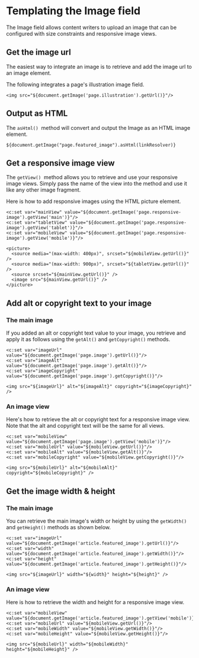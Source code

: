 # Templating the Image field

The Image field allows content writers to upload an image that can be configured with size constraints and responsive image views.

## Get the image url

The easiest way to integrate an image is to retrieve and add the image url to an image element.

The following integrates a page's illustration image field.

```
<img src="${document.getImage('page.illustration').getUrl()}"/>
```

## Output as HTML

The `asHtml()`  method will convert and output the Image as an HTML image element.

```
${document.getImage("page.featured_image").asHtml(linkResolver)}
```

## Get a responsive image view

The `getView()`  method allows you to retrieve and use your responsive image views. Simply pass the name of the view into the method and use it like any other image fragment.

Here is how to add responsive images using the HTML picture element.

```
<c:set var="mainView" value="${document.getImage('page.responsive-image').getView('main')}"/>
<c:set var="tabletView" value="${document.getImage('page.responsive-image').getView('tablet')}"/>
<c:set var="mobileView" value="${document.getImage('page.responsive-image').getView('mobile')}"/>

<picture>
  <source media="(max-width: 400px)", srcset="${mobileView.getUrl()}" />
  <source media="(max-width: 900px)", srcset="${tabletView.getUrl()}" />
  <source srcset="${mainView.getUrl()}" />
  <image src="${mainView.getUrl()}" />
</picture>
```

## Add alt or copyright text to your image

### The main image

If you added an alt or copyright text value to your image, you retrieve and apply it as follows using the `getAlt()` and `getCopyright()` methods.

```
<c:set var="imageUrl" value="${document.getImage('page.image').getUrl()}"/>
<c:set var="imageAlt" value="${document.getImage('page.image').getAlt()}"/>
<c:set var="imageCopyright" value="${document.getImage('page.image').getCopyright()}"/>

<img src="${imageUrl}" alt="${imageAlt}" copyright="${imageCopyright}" />
```

### An image view

Here's how to retrieve the alt or copyright text for a responsive image view. Note that the alt and copyright text will be the same for all views.

```
<c:set var="mobileView" value="${document.getImage('page.image').getView('mobile')}"/>
<c:set var="mobileUrl" value="${mobileView.getUrl()}"/>
<c:set var="mobileAlt" value="${mobileView.getAlt()}"/>
<c:set var="mobileCopyright" value="${mobileView.getCopyright()}"/>

<img src="${mobileUrl}" alt="${mobileAlt}" copyright="${mobileCopyright}" />
```

## Get the image width & height

### The main image

You can retrieve the main image's width or height by using the `getWidth()` and `getHeight()` methods as shown below.

```
<c:set var="imageUrl" value="${document.getImage('article.featured_image').getUrl()}"/>
<c:set var="width" value="${document.getImage('article.featured_image').getWidth()}"/>
<c:set var="height" value="${document.getImage('article.featured_image').getHeight()}"/>

<img src="${imageUrl}" width="${width}" height="${height}" />
```

### An image view

Here is how to retrieve the width and height for a responsive image view.

```
<c:set var="mobileView" value="${document.getImage('article.featured_image').getView('mobile')}"/>
<c:set var="mobileUrl" value="${mobileView.getUrl()}"/>
<c:set var="mobileWidth" value="${mobileView.getWidth()}"/>
<c:set var="mobileHeight" value="${mobileView.getHeight()}"/>

<img src="${mobileUrl}" width="${mobileWidth}" height="${mobileHeight}" />
```
